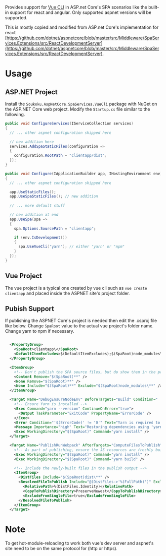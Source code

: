 Provides support for [Vue CLI](https://cli.vuejs.org/) in ASP.net Core's SPA scenarios
like the built-in support for react and angular. Only supported aspnet versions will
be supported.

This is mostly copied and modified from ASP.net Core's
implementation for react 
[https://github.com/dotnet/aspnetcore/blob/master/src/Middleware/SpaServices.Extensions/src/ReactDevelopmentServer](https://github.com/dotnet/aspnetcore/blob/master/src/Middleware/SpaServices.Extensions/src/ReactDevelopmentServer).


# Usage

## ASP.NET Project

Install the `Soukoku.AspNetCore.SpaServices.VueCli` package with NuGet on the
ASP.NET Core web project. Modify the `Startup.cs` file similar to the following.


```cs
public void ConfigureServices(IServiceCollection services)
{
  // ... other aspnet configuration skipped here

  // new addition here
  services.AddSpaStaticFiles(configuration =>
  {
    configuration.RootPath = "clientapp/dist";
  });
}

public void Configure(IApplicationBuilder app, IHostingEnvironment env)
{
  // ... other aspnet configuration skipped here

  app.UseStaticFiles();
  app.UseSpaStaticFiles(); // new addition
  
  // ... more default stuff

  // new addition at end
  app.UseSpa(spa =>
  {
    spa.Options.SourcePath = "clientapp";

    if (env.IsDevelopment())
    {
      spa.UseVueCli("yarn"); // either "yarn" or "npm"
    }
  });
}
```


## Vue Project

The vue project is a typical one created by vue cli such as `vue create clientapp` and
placed inside the ASPNET site's project folder.


## Pubish Support

If publishing the ASPNET Core's project is needed then edit the .csproj file like below.
Change `SpaRoot` value to the actual vue project's folder name. Change yarn to npm if necessary.

```xml

  <PropertyGroup>
    <SpaRoot>clientapp\</SpaRoot>
    <DefaultItemExcludes>$(DefaultItemExcludes);$(SpaRoot)node_modules\**</DefaultItemExcludes>
  </PropertyGroup>

  <ItemGroup>
    <!-- Don't publish the SPA source files, but do show them in the project files list -->
    <Content Remove="$(SpaRoot)**" />
    <None Remove="$(SpaRoot)**" />
    <None Include="$(SpaRoot)**" Exclude="$(SpaRoot)node_modules\**" />
  </ItemGroup>

  <Target Name="DebugEnsureNodeEnv" BeforeTargets="Build" Condition=" '$(Configuration)' == 'Debug' And !Exists('$(SpaRoot)node_modules') ">
    <!-- Ensure Yarn is installed -->
    <Exec Command="yarn --version" ContinueOnError="true">
      <Output TaskParameter="ExitCode" PropertyName="ErrorCode" />
    </Exec>
    <Error Condition="'$(ErrorCode)' != '0'" Text="Yarn is required to build and run this project." />
    <Message Importance="high" Text="Restoring dependencies using 'yarn'. This may take several minutes..." />
    <Exec WorkingDirectory="$(SpaRoot)" Command="yarn install" />
  </Target>

  <Target Name="PublishRunWebpack" AfterTargets="ComputeFilesToPublish">
    <!-- As part of publishing, ensure the JS resources are freshly built in production mode -->
    <Exec WorkingDirectory="$(SpaRoot)" Command="yarn install" />
    <Exec WorkingDirectory="$(SpaRoot)" Command="yarn build" />

    <!-- Include the newly-built files in the publish output -->
    <ItemGroup>
      <DistFiles Include="$(SpaRoot)dist\**" />
      <ResolvedFileToPublish Include="@(DistFiles->'%(FullPath)')" Exclude="@(ResolvedFileToPublish)">
        <RelativePath>%(DistFiles.Identity)</RelativePath>
        <CopyToPublishDirectory>PreserveNewest</CopyToPublishDirectory>
        <ExcludeFromSingleFile>true</ExcludeFromSingleFile>
      </ResolvedFileToPublish>
    </ItemGroup>
  </Target>

```

# Note

To get hot-module-reloading to work both vue's dev server and aspnet's 
site need to be on the same protocol for (http or https).
